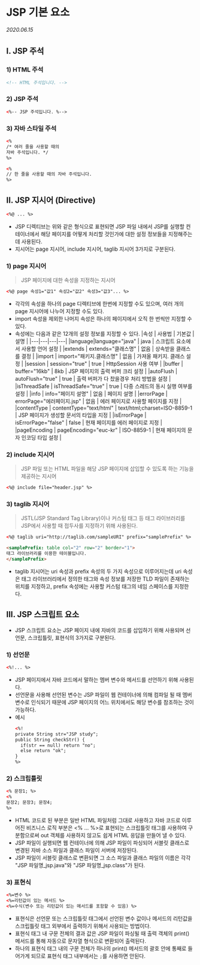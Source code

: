 # JSP 기본 요소

###### 2020.06.15

## I. JSP 주석

### 1) HTML 주석
```html
<!-- HTML 주석입니다. -->
```

### 2) JSP 주석
```html
<%-- JSP 주석입니다. %-->
```

### 3) 자바 스타일 주석
```html
<%
/* 여러 줄을 사용할 때의
자바 주석입니다. */
%>

<%
// 한 줄을 사용할 때의 자바 주석입니다.
%>
```

## II. JSP 지시어 (Directive)
```html
<%@ ... %>
```
- JSP 디렉티브는 위와 같은 형식으로 표현되면 JSP 파일 내에서 JSP를 실행할 컨테이너에서 해당 페이지를 어떻게 처리할 것인가에 대한 설정 정보들을 지정해주는데 사용된다.
- 지시어는 page 지시어, include 지시어, taglib 지시어 3가지로 구분된다.

### 1) page 지시어
> JSP 페이지에 대한 속성을 지정하는 지시어
```html
<%@ page 속성1="값1" 속성2="값2" 속성3="값3"... %>
```
- 각각의 속성을 하나의 page 디렉티브에 한번에 지정할 수도 있으며, 여러 개의 page 지시어에 나누어 지정할 수도 있다.
- import 속성을 제외한 나머지 속성은 하나의 페이지에서 오직 한 번씩만 지정할 수 있다.
- 속성에는 다음과 같은 12개의 설정 정보를 지정할 수 있다.
  |속성 | 사용법 | 기본값 | 설명 |
  |---|---|---|---|
  |language|language="java" | java | 스크립트 요소에서 사용할 언어 설정 |
  |extends | extends="클래스명" | 없음 | 상속받을 클래스를 결정 |
  |import | import="패키지.클래스명" | 없음 | 가져올 패키지. 클래스 설정 |
  |session | session="true" | true | HttpSession 사용 여부 |
  |buffer | buffer="16kb" | 8kb | JSP 페이지의 출력 버퍼 크리 설정 |
  |autoFlush | autoFlush="true" | true | 출력 버퍼가 다 찼을경우 처리 방법을 설정 |
  |isThreadSafe | isThreadSafe="true" | true | 다중 스레드의 동시 실행 여부를 설정 |
  |info | info="페이지 설명" | 없음 | 페이지 설명 |
  |errorPage | errorPage="에러페이지.jsp" | 없음 | 에러 페이지로 사용할 페이지를 지정 |
  |contentType | contentType="text/html" | text/html;charset=ISO-8859-1 | JSP 페이지가 생성할 문서의 타입을 지정 |
  |isErrorPage | isErrorPage="false" | false | 현재 페이지를 에러 페이지로 지정 |
  |pageEncoding | pageEncoding="euc-kr" | ISO-8859-1 | 현재 페이지의 문자 인코딩 타입 설정 |


### 2) include 지시어
> JSP 파일 또는 HTML 파일을 해당 JSP 페이지에 삽입할 수 있도록 하는 기능을 제공하는 지시어
```html
<%@ include file="header.jsp" %>
```

### 3) taglib 지시어
> JSTL(JSP Standard Tag Library)이나 커스텀 태그 등 태그 라이브러리를 JSP에서 사용할 때 접두사를 지정하기 위해 사용된다.
```html
<%@ taglib uri="http://taglib.com/sampleURI" prefix="samplePrefix" %>
```
```html
<samplePrefix: table col="2" row="2" border="1">
태그 라이브러리를 이용한 테이블입니다.
</samplePrefix>
```
- taglib 지시어는 uri 속성과 prefix 속성의 두 가지 속성으로 이루어지는데 uri 속성은 태그 라이브러리에서 정의한 태그와 속성 정보를 저장한 TLD 파일이 존재하는 위치를 지정하고, prefix 속성에는 사용할 커스텀 태그의 네임 스페이스를 지정한다.


## III. JSP 스크립트 요소
- JSP 스크립트 요소는 JSP 페이지 내에 자바의 코드를 삽입하기 위해 사용되며 선언문, 스크립틀릿, 표현식의 3가지로 구분된다.

### 1) 선언문
```html
<%!... %>
```
- JSP 페이지에서 자바 코드에서 말하는 멤버 변수와 메서드를 선언하기 위해 사용된다.
- 선언문을 사용해 선언된 변수는 JSP 파일이 웹 컨테이너에 의해 컴파일 될 때 멤버 변수로 인식되기 때문에 JSP 페이지의 어느 위치에서도 해당 변수를 참조하는 것이 가능하다.
- 예시
  ```html
  <%!
  private String str="JSP study";
  public String checkStr() {
    if(str == null) return "no";
    else return "ok";
  }
  %>
  ```

### 2) 스크립틀릿
```html
<% 문장1; %>
<%
문장2; 문장3; 문장4;
%>
```
- HTML 코드로 된 부분은 일반 HTML 파일처럼 그대로 사용하고 자바 코드로 이루어진 비즈니스 로직 부분은 <% ... %>로 표현되는 스크립틀릿 태그를 사용하여 구분함으로써 out 객체를 사용하지 않고도 쉽게 HTML 응답을 만들어 낼 수 있다.
- JSP 파일이 실행되면 웹 컨테이너에 의해 JSP 파일이 파싱되어 서블릿 클래스로 변경된 자바 소스 파일과 클래스 파일이 서버에 저장된다.
- JSP 파일이 서블릿 클래스로 변환되면 그 소스 파일과 클래스 파일의 이름은 각각 "JSP 파일명_jsp.java"와 "JSP 파일명_jsp.class"가 된다.

### 3) 표현식
```html
<%=변수 %>
<%=리턴값이 있는 메서드 %>
<%=수식(변수 또는 리턴값이 있는 메서드를 포함할 수 있음) %>
```
- 표현식은 선언문 또는 스크립틀릿 태그에서 선언된 변수 값이나 메서드의 리턴값을 스크립틀릿 태그 외부에서 출력하기 위해서 사용되는 방법이다.
- 표현식 태그 내 구문 전체의 결과 값은 JSP 파일이 파싱될 때 출력 객체의 print() 메서드를 통해 자동으로 문자열 형식으로 변환되어 출력된다.
- 하나의 표현식 태그 내의 구문 전체가 하나의 print() 메서드의 괄호 안에 통째로 들어가게 되므로 표현식 태그 내부에서는 `;`를 사용하면 안된다.